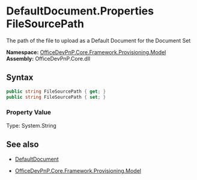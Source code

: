 # DefaultDocument.Properties FileSourcePath
The path of the file to upload as a Default Document for the Document Set  

**Namespace:** [OfficeDevPnP.Core.Framework.Provisioning.Model](OfficeDevPnP.Core.Framework.Provisioning.Model.md)  
**Assembly:** OfficeDevPnP.Core.dll  
## Syntax
```C#
public string FileSourcePath { get; }
public string FileSourcePath { set; }
```

### Property Value
Type: System.String  

## See also
- [DefaultDocument](DefaultDocument.md) 

- [OfficeDevPnP.Core.Framework.Provisioning.Model](OfficeDevPnP.Core.Framework.Provisioning.Model.md)
